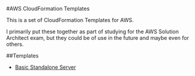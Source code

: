#AWS CloudFormation Templates

This is a set of CloudFormation Templates for AWS.

I primarily put these together as part of studying for the AWS Solution Architect exam, but they could be of use in the future and maybe even for others.

##Templates

* [Basic Standalone Server](basic-standalone-server/index.md)
